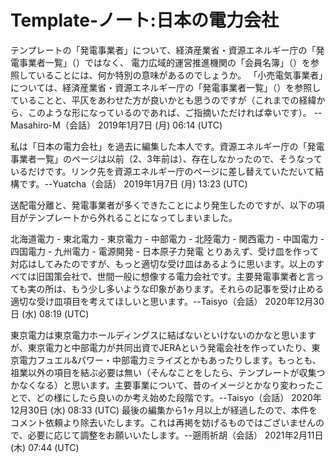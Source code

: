 # Template‐ノート:日本の電力会社

テンプレートの「発電事業者」について、経済産業省・資源エネルギー庁の「発電事業者一覧」（）ではなく、
電力広域的運営推進機関の「会員名簿」（）を参照していることには、何か特別の意味があるのでしょうか。
「小売電気事業者」については、経済産業省・資源エネルギー庁の「発電事業者一覧」（）を参照していることと、平仄をあわせた方が良いかとも思うのですが（これまでの経緯から、このような形になっているのであれば、ご指摘いただければ幸いです）。
--Masahiro-M（会話） 2019年1月7日 (月) 06:14 (UTC)

私は「日本の電力会社」を過去に編集した本人です。資源エネルギー庁の「発電事業者一覧」のページは以前（2、3年前は）、存在しなかったので、そうなっているだけです。リンク先を資源エネルギー庁のページに差し替えていただいて結構です。--Yuatcha（会話） 2019年1月7日 (月) 13:23 (UTC)

送配電分離と、発電事業者が多くできたことにより発生したのですが、以下の項目がテンプレートから外れることになってしまいました。

北海道電力 - 東北電力 - 東京電力 - 中部電力 - 北陸電力 - 関西電力 - 中国電力 - 四国電力 - 九州電力 - 電源開発 - 日本原子力発電
とりあえず、受け皿を作って対応はしてみたのですが、もっと適切な受け皿はあるように思います。以上のすべては旧国策会社で、世間一般に想像する電力会社です。主要発電事業者と言っても実の所は、もう少し多いような印象があります。それらの記事を受け止める適切な受け皿項目を考えてほしいと思います。--Taisyo（会話） 2020年12月30日 (水) 08:19 (UTC)

東京電力は東京電力ホールディングスに結ばないといけないのかなと思いますが、東京電力と中部電力が共同出資でJERAという発電会社を作っていたり、東京電力フュエル&パワー・中部電力ミライズとかもあったりします。もっとも、祖業以外の項目を結ぶ必要は無い（そんなことをしたら、テンプレートが収集つかなくなる）と思います。主要事業について、昔のイメージとかなり変わったことで、どの様にしたら良いのか考え始めた段階です。--Taisyo（会話） 2020年12月30日 (水) 08:33 (UTC)
最後の編集から1ヶ月以上が経過したので、本件をコメント依頼より除去いたします。これは再掲を妨げるものではございませんので、必要に応じて調整をお願いいたします。--遡雨祈胡（会話） 2021年2月11日 (木) 07:44 (UTC)